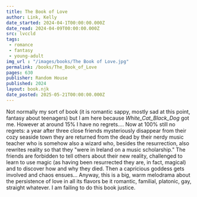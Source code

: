 ```yaml
---
title: The Book of Love
author: Link, Kelly
date_started: 2024-04-1T00:00:00.000Z
date_read: 2024-04-09T00:00:00.000Z
src: lvccld
tags: 
 - romance
 - fantasy
 - young-adult 
img_url : "/images/books/The Book of Love.jpg"
permalink: /books/The_Book_of_Love
pages: 630
publisher: Random House
published: 2024
layout: book.njk
date_posted: 2025-05-21T00:00:00.000Z
---
```

Not normally my sort of book (it is romantic sappy, mostly sad at this point, fantasy about teenagers) but I am here because _White_Cat_Black_Dog_ got me.  However at around 15% I have no regrets.... Now at 100% still no regrets: a year after three close friends mysteriously disappear from their cozy seaside town they are returned from the dead by their nerdy music teacher who is somehow also a wizard who, besides the resurrection, also rewrites reality so that they "were in Ireland on a music scholarship." The friends are forbidden to tell others about their new reality, challenged to learn to use magic (as having been resurrected they are, in fact, magical) and to discover how and why they died.  Then a capricious goddess gets involved and chaos ensues...  Anyway, this is a big, warm melodrama about the persistence of love in all its flavors be it romantic, familial, platonic, gay, straight whatever. I am failing to do this book justice.
